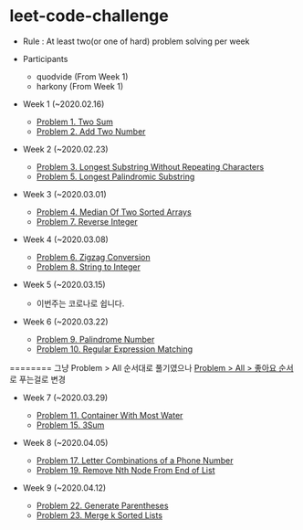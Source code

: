 # leet-code-challenge
- Rule : At least two(or one of hard) problem solving per week

- Participants
  - quodvide (From Week 1)
  - harkony (From Week 1)   
  
- Week 1 (~2020.02.16)
  - [Problem 1. Two Sum](https://leetcode.com/problems/two-sum/)
  - [Problem 2. Add Two Number](https://leetcode.com/problems/add-two-numbers/)

- Week 2 (~2020.02.23)
  - [Problem 3. Longest Substring Without Repeating Characters](https://leetcode.com/problems/longest-substring-without-repeating-characters/)
  - [Problem 5. Longest Palindromic Substring](https://leetcode.com/problems/longest-palindromic-substring/)
 
- Week 3 (~2020.03.01)
  - [Problem 4. Median Of Two Sorted Arrays](https://leetcode.com/problems/median-of-two-sorted-arrays/)
  - [Problem 7. Reverse Integer](https://leetcode.com/problems/reverse-integer/)
 
- Week 4 (~2020.03.08)
  - [Problem 6. Zigzag Conversion](https://leetcode.com/problems/zigzag-conversion/)
  - [Problem 8. String to Integer](https://leetcode.com/problems/string-to-integer-atoi/)
 
- Week 5 (~2020.03.15)
  - 이번주는 코로나로 쉽니다.
  
- Week 6 (~2020.03.22)
  - [Problem 9. Palindrome Number](https://leetcode.com/problems/palindrome-number/)
  - [Problem 10. Regular Expression Matching](https://leetcode.com/problems/regular-expression-matching/)
 
======== 그냥 Problem > All 순서대로 풀기였으나 [Problem > All > 좋아요 순서](https://leetcode.com/problemset/all/?listId=79h8rn6)로 푸는걸로 변경 
  
- Week 7 (~2020.03.29)
  - [Problem 11. Container With Most Water](https://leetcode.com/problems/container-with-most-water/)
  - [Problem 15. 3Sum](https://leetcode.com/problems/3sum/)
  
- Week 8 (~2020.04.05)
  - [Problem 17. Letter Combinations of a Phone Number](https://leetcode.com/problems/letter-combinations-of-a-phone-number/)
  - [Problem 19. Remove Nth Node From End of List](https://leetcode.com/problems/remove-nth-node-from-end-of-list/)

- Week 9 (~2020.04.12)
  - [Problem 22. Generate Parentheses ](https://leetcode.com/problems/generate-parentheses/)
  - [Problem 23. Merge k Sorted Lists](https://leetcode.com/problems/merge-k-sorted-lists/)

